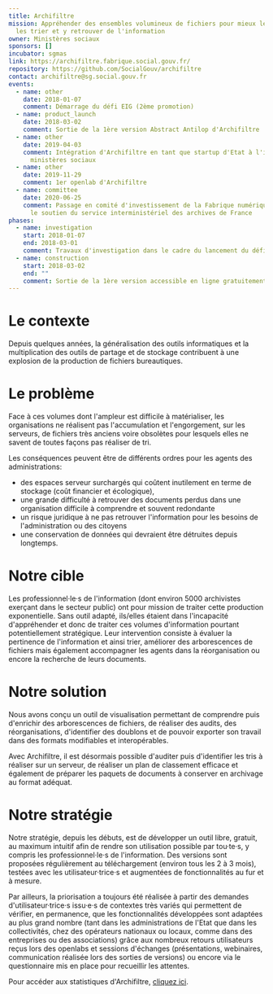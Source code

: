 ```yaml
---
title: Archifiltre
mission: Appréhender des ensembles volumineux de fichiers pour mieux les gérer,
  les trier et y retrouver de l'information
owner: Ministères sociaux
sponsors: []
incubator: sgmas
link: https://archifiltre.fabrique.social.gouv.fr/
repository: https://github.com/SocialGouv/archifiltre
contact: archifiltre@sg.social.gouv.fr
events:
  - name: other
    date: 2018-01-07
    comment: Démarrage du défi EIG (2ème promotion)
  - name: product_launch
    date: 2018-03-02
    comment: Sortie de la 1ère version Abstract Antilop d'Archifiltre
  - name: other
    date: 2019-04-03
    comment: Intégration d'Archifiltre en tant que startup d'Etat à l'incubateur des
      ministères sociaux
  - name: other
    date: 2019-11-29
    comment: 1er openlab d'Archifiltre
  - name: committee
    date: 2020-06-25
    comment: Passage en comité d'investissement de la Fabrique numérique entérinant
      le soutien du service interministériel des archives de France
phases:
  - name: investigation
    start: 2018-01-07
    end: 2018-03-01
    comment: Travaux d'investigation dans le cadre du lancement du défi EIG
  - name: construction
    start: 2018-03-02
    end: ""
    comment: Sortie de la 1ère version accessible en ligne gratuitement d'Archifiltre
---
```

# Le contexte

Depuis quelques années, la généralisation des outils informatiques et la multiplication des outils de partage et de stockage contribuent à une explosion de la production de fichiers bureautiques. 

# Le problème

Face à ces volumes dont l'ampleur est difficile à matérialiser, les organisations ne réalisent pas l'accumulation et l'engorgement, sur les serveurs, de fichiers très anciens voire obsolètes pour lesquels elles ne savent de toutes façons pas réaliser de tri.

Les conséquences peuvent être de différents ordres pour les agents des administrations: 
- des espaces serveur surchargés qui coûtent inutilement en terme de stockage (coût financier et écologique), 
- une grande difficulté à retrouver des documents perdus dans une organisation difficile à comprendre et souvent redondante
- un risque juridique à ne pas retrouver l'information pour les besoins de l'administration ou des citoyens 
- une conservation de données qui devraient être détruites depuis longtemps.

# Notre cible

Les professionnel·le·s de l'information (dont environ 5000 archivistes exerçant dans le secteur public) ont pour mission de traiter cette production exponentielle. Sans outil adapté, ils/elles étaient dans l'incapacité d'appréhender et donc de traiter ces volumes d'information pourtant potentiellement stratégique. Leur intervention consiste à évaluer la pertinence de l'information et ainsi trier, améliorer des arborescences de fichiers mais également accompagner les agents dans la réorganisation ou encore la recherche de leurs documents.

# Notre solution

Nous avons conçu un outil de visualisation permettant de comprendre puis d'enrichir des arborescences de fichiers, de réaliser des audits, des réorganisations, d'identifier des doublons et de pouvoir exporter son travail dans des formats modifiables et interopérables.

Avec Archifiltre, il est désormais possible d'auditer puis d'identifier les tris à réaliser sur un serveur, de réaliser un plan de classement efficace et également de préparer les paquets de documents à conserver en archivage au format adéquat.

# Notre stratégie

Notre stratégie, depuis les débuts, est de développer un outil libre, gratuit, au maximum intuitif afin de rendre son utilisation possible par tou·te·s, y compris les professionnel·le·s de l'information. Des versions sont proposées régulièrement au téléchargement (environ tous les 2 à 3 mois), testées avec les utilisateur·trice·s et augmentées de fonctionnalités au fur et à mesure. 

Par ailleurs, la priorisation a toujours été réalisée à partir des demandes d'utilisateur·trice·s issu·e·s de contextes très variés qui permettent de vérifier, en permanence, que les fonctionnalités développées sont adaptées au plus grand nombre (tant dans les administrations de l'Etat que dans les collectivités, chez des opérateurs nationaux ou locaux, comme dans des entreprises ou des associations) grâce aux nombreux retours utilisateurs reçus lors des openlabs et sessions d'échanges (présentations, webinaires, communication réalisée lors des sorties de versions) ou encore via le questionnaire mis en place pour recueillir les attentes.

Pour accéder aux statistiques d'Archifiltre, [cliquez ici](https://archifiltre.fabrique.social.gouv.fr/statistiques/).
